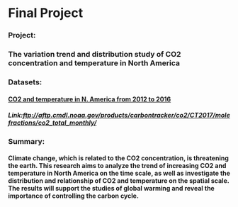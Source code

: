 # Final Project   

### Project: 
### The variation trend and distribution study of CO2 concentration and temperature in North America 

### Datasets: 
#### [CO2 and temperature in N. America from 2012 to 2016](ftp://aftp.cmdl.noaa.gov/products/carbontracker/co2/CT2017/molefractions/co2_total_monthly/)
##### Link:ftp://aftp.cmdl.noaa.gov/products/carbontracker/co2/CT2017/molefractions/co2_total_monthly/


### Summary: 
#### Climate change, which is related to the CO2 concentration, is threatening the earth. This research aims to analyze the trend of increasing CO2 and temperature in North America on the time scale, as well as investigate the distribution and relationship of CO2 and temperature on the spatial scale. The results will support the studies of global warming and reveal the importance of controlling the carbon cycle.

